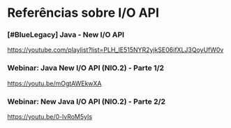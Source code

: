 # Referências sobre I/O API

### [#BlueLegacy] Java - New I/O API

https://youtube.com/playlist?list=PLH_lE515NYR2yjkSE06ifXLJ3QoyUfW0v

### Webinar: Java New I/O API (NIO.2) - Parte 1/2

https://youtu.be/mOgtAWEkwXA

### Webinar: New Java I/O API (NIO.2) - Parte 2/2

https://youtu.be/0-lvRoM5yIs